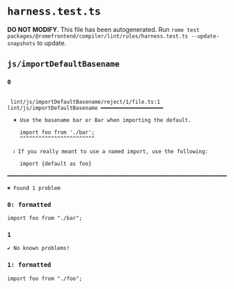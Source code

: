 # `harness.test.ts`

**DO NOT MODIFY**. This file has been autogenerated. Run `rome test packages/@romefrontend/compiler/lint/rules/harness.test.ts --update-snapshots` to update.

## `js/importDefaultBasename`

### `0`

```

 lint/js/importDefaultBasename/reject/1/file.ts:1 lint/js/importDefaultBasename ━━━━━━━━━━━━━━━━━━━━

  ✖ Use the basename bar or Bar when importing the default.

    import foo from './bar';
    ^^^^^^^^^^^^^^^^^^^^^^^^

  ℹ If you really meant to use a named import, use the following:

    import {default as foo}

━━━━━━━━━━━━━━━━━━━━━━━━━━━━━━━━━━━━━━━━━━━━━━━━━━━━━━━━━━━━━━━━━━━━━━━━━━━━━━━━━━━━━━━━━━━━━━━━━━━━

✖ Found 1 problem

```

### `0: formatted`

```
import foo from "./bar";

```

### `1`

```
✔ No known problems!

```

### `1: formatted`

```
import foo from "./foo";

```
